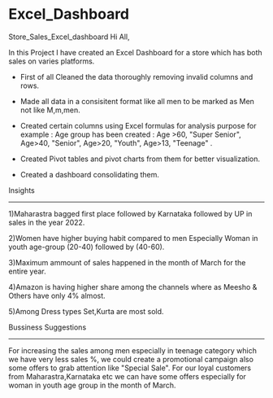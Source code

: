 # Excel_Dashboard
Store_Sales_Excel_dashboard
Hi All,

In this Project I have created an Excel Dashboard for a store which has both 
sales on varies platforms.

* First of all Cleaned the data thoroughly removing invalid columns and rows.
* Made all data in a consisitent format like all men to be marked as Men not like M,m,men.
* Created certain columns using Excel formulas for analysis purpose for example :
Age group has been created :
Age >60, "Super Senior",
Age>40,  "Senior",
Age>20,  "Youth",
Age>13,  "Teenage" .

* Created Pivot tables and pivot charts from them for better visualization.

* Created a dashboard consolidating them.

Insights
- - - - - - - 
1)Maharastra bagged first place followed by Karnataka followed by UP in sales in the year 2022.

2)Women have higher buying habit compared to men Especially Woman in youth age-group (20-40) followed by (40-60).

3)Maximum ammount of sales happened in the month of March for the entire year.

4)Amazon is having higher share among the channels where as  Meesho & Others have only 4% almost.

5)Among Dress types Set,Kurta are most sold.


Bussiness Suggestions
- - - - - - - - -  - - 
For increasing the sales among men especially in teenage category which we have very less sales %, we could create a promotional campaign also  some offers to grab attention like "Special Sale".
For our loyal customers from Maharastra,Karnataka etc we can have some offers especially for woman in youth age group in the month of March.
